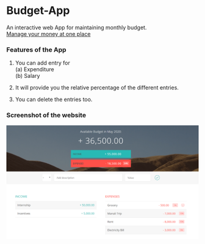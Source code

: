 # Budget-App
An interactive web App for maintaining monthly budget. <br>
[Manage your money at one place](https://deeksha2501.github.io/Budget-App/)

### Features of the App

1. You can add entry for<br>
   (a) Expenditure<br>
   (b) Salary
   
2. It will provide you the relative percentage of the different entries.

3. You can delete the entries too.

### Screenshot of the website
<p align='center'>
<img src='ss1.png' width='600' alt='screenshot'>
</p>

